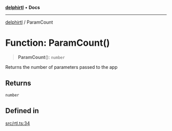 [**delphirtl**](../README.md) • **Docs**

***

[delphirtl](../globals.md) / ParamCount

# Function: ParamCount()

> **ParamCount**(): `number`

Returns the number of parameters passed to the app

## Returns

`number`

## Defined in

[src/rtl.ts:34](https://github.com/chuacw/delphirtl/blob/43018ba067448e7ddb820bbba64235119b6becfc/src/rtl.ts#L34)
